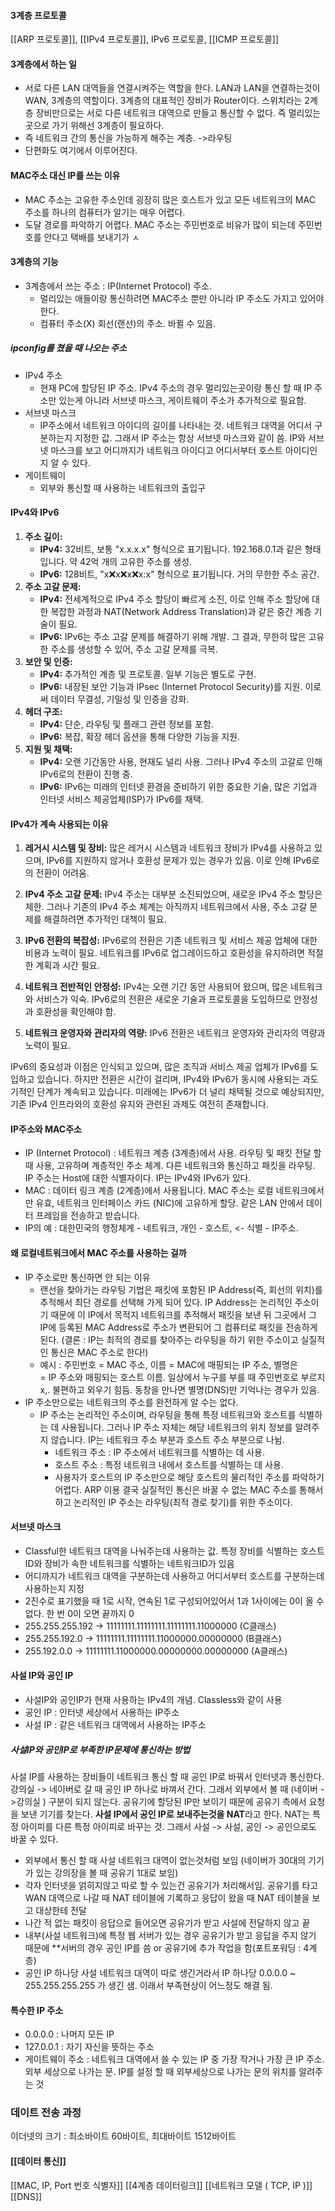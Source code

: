 #### 3계층 프로토콜
[[ARP 프로토콜]], [[IPv4 프로토콜]], IPv6 프로토콜, [[ICMP 프로토콜]]
#### 3계층에서 하는 일
- 서로 다른 LAN 대역들을 연결시켜주는 역할을 한다. LAN과 LAN을 연결하는것이 WAN, 3계층의 역할이다.  3계층의 대표적인 장비가 Router이다. 스위치라는 2계층 장비만으로는 서로 다른 네트워크 대역으로 만들고 통신할 수 없다. 즉 멀리있는곳으로 가기 위해선 3계층이 필요하다.  
- 즉 네트워크 간의 통신을 가능하게 해주는 계층. ->라우팅
- 단편화도 여기에서 이루어진다.

#### MAC주소 대신 IP를 쓰는 이유
- MAC 주소는 고유한 주소인데 굉장히 많은 호스트가 있고 모든 네트워크의 MAC 주소를 하나의 컴퓨터가 알기는 매우 어렵다.
- 도달 경로를 파악하기 어렵다. MAC 주소는 주민번호로 비유가 많이 되는데 주민번호를 안다고 택배를 보내기가 ㅅ

#### 3계층의 기능
- 3계층에서 쓰는 주소 : IP(Internet Protocol) 주소.
	- 멀리있는 애들이랑 통신하려면 MAC주소 뿐만 아니라 IP 주소도 가지고 있어야 한다.
	- 컴퓨터 주소(X) 회선(랜선)의 주소. 바뀔 수 있음.

##### ipconfig를 쳤을 때 나오는 주소
- IPv4 주소
	- 현재 PC에 할당된 IP 주소. IPv4 주소의 경우 멀리있는곳이랑 통신 할 때 IP 주소만 있는게 아니라 서브넷 마스크, 게이트웨이 주소가 추가적으로 필요함.
- 서브넷 마스크
	- IP주소에서 네트워크 아이디의 길이를 나타내는 것. 네트워크 대역을 어디서 구분하는지 지정한 값. 그래서 IP 주소는 항상 서브넷 마스크와 같이 씀. IP와 서브넷 마스크를 보고 어디까지가 네트워크 아이디고 어디서부터 호스트 아이디인지 알 수 있다.
- 게이트웨이 
	- 외부와 통신할 때 사용하는 네트워크의 출입구

#### IPv4와 IPv6
1. **주소 길이:**
	- **IPv4:** 32비트, 보통 "x.x.x.x" 형식으로 표기됩니다. 192.168.0.1과 같은 형태입니다. 약 42억 개의 고유한 주소를 생성.
	- **IPv6:** 128비트, "x:x:x:x:x:x:x:x" 형식으로 표기됩니다. 거의 무한한 주소 공간.
2. **주소 고갈 문제:**
	- **IPv4:** 전세계적으로 IPv4 주소 할당이 빠르게 소진, 이로 인해 주소 할당에 대한 복잡한 과정과 NAT(Network Address Translation)과 같은 중간 계층 기술이 필요.
	- **IPv6:** IPv6는 주소 고갈 문제를 해결하기 위해 개발. 그 결과, 무한히 많은 고유한 주소를 생성할 수 있어, 주소 고갈 문제를 극복.
3. **보안 및 인증:**
	- **IPv4:** 추가적인 계층 및 프로토콜. 일부 기능은 별도로 구현.
	- **IPv6:** 내장된 보안 기능과 IPsec (Internet Protocol Security)를 지원. 이로써 데이터 무결성, 기밀성 및 인증을 강화.
4. **헤더 구조:**
	- **IPv4:** 단순, 라우팅 및 플래그 관련 정보를 포함.
	- **IPv6:** 복잡, 확장 헤더 옵션을 통해 다양한 기능을 지원.
5. **지원 및 채택:**
	- **IPv4:** 오랜 기간동안 사용, 현재도 널리 사용. 그러나 IPv4 주소의 고갈로 인해 IPv6로의 전환이 진행 중.
	- **IPv6:** IPv6는 미래의 인터넷 환경을 준비하기 위한 중요한 기술, 많은 기업과 인터넷 서비스 제공업체(ISP)가 IPv6를 채택.
#### IPv4가 계속 사용되는 이유
1. **레거시 시스템 및 장비:** 많은 레거시 시스템과 네트워크 장비가 IPv4를 사용하고 있으며, IPv6를 지원하지 않거나 호환성 문제가 있는 경우가 있음. 이로 인해 IPv6로의 전환이 어려움.
    
2. **IPv4 주소 고갈 문제:** IPv4 주소는 대부분 소진되었으며, 새로운 IPv4 주소 할당은 제한. 그러나 기존의 IPv4 주소 체계는 아직까지 네트워크에서 사용, 주소 고갈 문제를 해결하려면 추가적인 대책이 필요.
    
3. **IPv6 전환의 복잡성:** IPv6로의 전환은 기존 네트워크 및 서비스 제공 업체에 대한 비용과 노력이 필요. 네트워크를 IPv6로 업그레이드하고 호환성을 유지하려면 적절한 계획과 시간 필요.
    
4. **네트워크 전반적인 안정성:** IPv4는 오랜 기간 동안 사용되어 왔으며, 많은 네트워크와 서비스가 익숙. IPv6로의 전환은 새로운 기술과 프로토콜을 도입하므로  안정성과 호환성을 확인해야 함.
    
5. **네트워크 운영자와 관리자의 역량:** IPv6 전환은 네트워크 운영자와 관리자의 역량과 노력이 필요. 

IPv6의 중요성과 이점은 인식되고 있으며, 많은 조직과 서비스 제공 업체가 IPv6를 도입하고 있습니다. 하지만 전환은 시간이 걸리며, IPv4와 IPv6가 동시에 사용되는 과도기적인 단계가 계속되고 있습니다. 미래에는 IPv6가 더 널리 채택될 것으로 예상되지만, 기존 IPv4 인프라와의 호환성 유지와 관련된 과제도 여전히 존재합니다.

#### IP주소와 MAC주소
- IP (Internet Protocol) : 네트워크 계층 (3계층)에서 사용. 라우팅 및 패킷 전달 할 때 사용, 고유하며 계층적인 주소 체계. 다른 네트워크와 통신하고 패킷을 라우팅. IP 주소는 Host에 대한 식별자이다. IP는 IPv4와 IPv6가 있다.
- MAC : 데이터 링크 계층 (2계층)에서 사용됩니다. MAC 주소는 로컬 네트워크에서만 유효, 네트워크 인터페이스 카드 (NIC)에 고유하게 할당. 같은 LAN 안에서 데이터 프레임을 전송하고 받습니다.
- IP의 예 : 대한민국의 행정체계 - 네트워크, 개인 - 호스트, <- 식별 - IP주소.
#### 왜 로컬네트워크에서 MAC 주소를 사용하는 걸까
- IP 주소로만 통신하면 안 되는 이유
	- 랜선을 찾아가는 라우팅 기법은 패킷에 포함된 IP Address(즉, 회선의 위치)를 추적해서 최단 경로를 선택해 가게 되어 있다. IP Address는 논리적인 주소이기 때문에 이 IP에서 목적지 네트워크를 추적해서 패킷을 보낸 뒤 그곳에서 그 IP에 등록된 MAC Address로 주소가 변환되어 그 컴퓨터로 패킷을 전송하게 된다. (결론 : IP는 최적의 경로를 찾아주는 라우팅을 하기 위한 주소이고 실질적인 통신은 MAC 주소로 한다!)
	- 예시 : 주민번호 = MAC 주소, 이름 = MAC에 매핑되는 IP 주소, 별명은 = IP 주소와 매핑되는 호스트 이름. 일상에서 누구를 부를 때 주민번호로 부르지x,. 불편하고 외우기 힘듬. 동창을 만나면 별명(DNS)만 기억나는 경우가 있음.    
- IP 주소만으로는 네트워크의 주소를 완전하게 알 수는 없다.
	- IP 주소는 논리적인 주소이며, 라우팅을 통해 특정 네트워크와 호스트를 식별하는 데 사용됩니다. 그러나 IP 주소 자체는 해당 네트워크의 위치 정보를 알려주지 않습니다. IP는 네트워크 주소 부분과 호스트 주소 부분으로 나뉨. 
		- 네트워크 주소 : IP 주소에서 네트워크를 식별하는 데 사용.
		- 호스트 주소 : 특정 네트워크 내에서 호스트를 식별하는 데 사용.
		- 사용자가 호스트의 IP 주소만으로 해당 호스트의 물리적인 주소를 파악하기 어렵다. ARP 이용
결국 실질적인 통신은 바꿀 수 없는 MAC 주소를 통해서 하고 논리적인 IP 주소는 라우팅(최적 경로 찾기)를 위한 주소이다.

#### 서브넷 마스크
- Classful한 네트워크 대역을 나눠주는데 사용하는 값. 특정 장비를 식별하는 호스트ID와 장비가 속한 네트워크를 식별하는 네트워크ID가 있음
- 어디까지가 네트워크 대역을 구분하는데 사용하고 어디서부터 호스트를 구분하는데 사용하는지 지정
- 2진수로 표기했을 때 1로 시작, 연속된 1로 구성되어있어서 1과 1사이에는 0이 올 수 없다. 한 번 0이 오면 끝까지 0
- 255.255.255.192 -> 11111111.11111111.11111111.11000000 (C클래스)
- 255.255.192.0 -> 11111111.11111111.11000000.00000000 (B클래스)
- 255.192.0.0 -> 11111111.11000000.00000000.00000000 (A클래스)

#### 사설 IP와 공인 IP
- 사설IP와 공인IP가 현재 사용하는 IPv4의 개념. Classless와 같이 사용
- 공인 IP : 인터넷 세상에서 사용하는 IP주소
- 사설 IP : 같은 네트워크 대역에서 사용하는 IP주소
##### 사설IP와 공인IP로 부족한 IP문제에 통신하는 방법
사설 IP를 사용하는 장비들이 네트워크 통신 할 때 공인 IP로 바꿔서 인터넷과 통신한다. 강의실 -> 네이버로 갈 때 공인 IP 하나로 바껴서 간다. 그래서 외부에서 볼 때 (네이버 ->강의실 ) 구분이 되지 않는다. 공유기에 할당된 IP만 보이기 때문에 공유기 측에서 요청을 보낸 기기를 찾는다. **사설 IP에서 공인 IP로 보내주는것을 NAT**라고 한다.  NAT는 특정 아이피를 다른 특정 아이피로 바꾸는 것. 그래서 사설 -> 사설, 공인 -> 공인으로도 바꿀 수 있다.
- 외부에서 통신 할 때 사설 네트워크 대역이 없는것처럼 보임 (네이버가 30대의 기기가 있는 강의장을 볼 때 공유기 1대로 보임)
- 각자 인터넷을 얽히지않고 따로 할 수 있는건 공유기가 처리해서임. 공유기를 타고 WAN 대역으로 나갈 때 NAT 테이블에 기록하고 응답이 왔을 때 NAT 테이블을 보고 대상한테 전달
- 나간 적 없는 패킷이 응답으로 들어오면 공유기가 받고 사설에 전달하지 않고 끝
- 내부(사설 네트워크)에 특정 웹 서버가 있는 경우 공유기가 받고 응답을 주지 않기 때문에 **서버의 경우 공인 IP를 씀 or 공유기에 추가 작업을 함(포트포워딩 : 4계층)
- 공인 IP 하나당 사설 네트워크 대역이 따로 생긴거라서 IP 하나당 0.0.0.0 ~  255.255.255.255 가 생긴 샘. 이래서 부족현상이 어느정도 해결 됨.

#### 특수한 IP 주소
- 0.0.0.0 : 나머지 모든 IP
- 127.0.0.1 : 자기 자신을 뜻하는 주소
- 게이트웨이 주소 : 네트워크 대역에서 쓸 수 있는 IP 중 가장 작거나 가장 큰 IP 주소. 외부 세상으로 나가는 문. IP를 설정 할 때 외부세상으로 나가는 문의 위치를 알려주는 것


### 데이트 전송 과정
이더넷의 크기 : 최소바이트 60바이트, 최대바이트 1512바이트

#### [[데이터 통신]]


[[MAC, IP, Port 번호 식별자]]
[[4계층 데이터링크]]
[[네트워크 모델 ( TCP, IP )]]
[[DNS]]
